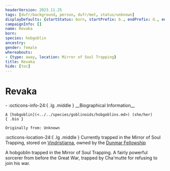 ```yaml
---
headerVersion: 2023.11.25
tags: [dufr/background, person, dufr/met, status/unknown]
displayDefaults: {startStatus: born, startPrefix: b., endPrefix: d., endStatus: died}
campaignInfo: []
name: Revaka
born:
species: hobgoblin
ancestry:
gender: female
whereabouts:
- {type: away, location: Mirror of Soul Trapping}
title: Revaka
hide: [toc]
---
```


# Revaka
<div class="grid cards ext-narrow-margin ext-one-column" markdown>
- :octicons-info-24:{ .lg .middle } __Biographical Information__

    A [hobgoblin](<../../species/goblinoids/hobgoblins.md>) (she/her)  
    { .bio }

    Originally from: Unknown
</div>

:octicons-location-24:{ .lg .middle } Currently trapped in the Mirror of Soul Trapping, stored on [Vindristjarna](<../../things/ships/vindristjarna.md>), owned by the [Dunmar Fellowship](<../pcs/dunmar-fellowship/dunmar-fellowship.md>)


A hobgoblin trapped in the Mirror of Soul Trapping. A fairly powerful sorcerer from before the Great War, trapped by Cha'mutte for refusing to join his war. 